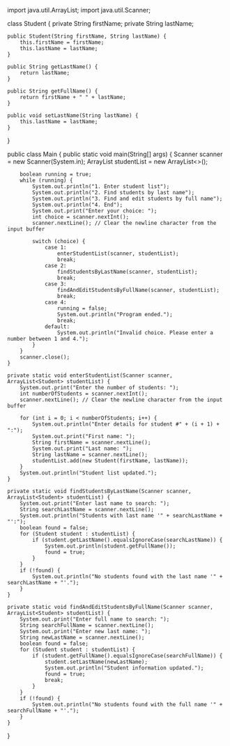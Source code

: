 import java.util.ArrayList;
import java.util.Scanner;

class Student {
    private String firstName;
    private String lastName;

    public Student(String firstName, String lastName) {
        this.firstName = firstName;
        this.lastName = lastName;
    }

    public String getLastName() {
        return lastName;
    }

    public String getFullName() {
        return firstName + " " + lastName;
    }

    public void setLastName(String lastName) {
        this.lastName = lastName;
    }
}

public class Main {
    public static void main(String[] args) {
        Scanner scanner = new Scanner(System.in);
        ArrayList<Student> studentList = new ArrayList<>();

        boolean running = true;
        while (running) {
            System.out.println("1. Enter student list");
            System.out.println("2. Find students by last name");
            System.out.println("3. Find and edit students by full name");
            System.out.println("4. End");
            System.out.print("Enter your choice: ");
            int choice = scanner.nextInt();
            scanner.nextLine(); // Clear the newline character from the input buffer

            switch (choice) {
                case 1:
                    enterStudentList(scanner, studentList);
                    break;
                case 2:
                    findStudentsByLastName(scanner, studentList);
                    break;
                case 3:
                    findAndEditStudentsByFullName(scanner, studentList);
                    break;
                case 4:
                    running = false;
                    System.out.println("Program ended.");
                    break;
                default:
                    System.out.println("Invalid choice. Please enter a number between 1 and 4.");
            }
        }
        scanner.close();
    }

    private static void enterStudentList(Scanner scanner, ArrayList<Student> studentList) {
        System.out.print("Enter the number of students: ");
        int numberOfStudents = scanner.nextInt();
        scanner.nextLine(); // Clear the newline character from the input buffer

        for (int i = 0; i < numberOfStudents; i++) {
            System.out.println("Enter details for student #" + (i + 1) + ":");
            System.out.print("First name: ");
            String firstName = scanner.nextLine();
            System.out.print("Last name: ");
            String lastName = scanner.nextLine();
            studentList.add(new Student(firstName, lastName));
        }
        System.out.println("Student list updated.");
    }

    private static void findStudentsByLastName(Scanner scanner, ArrayList<Student> studentList) {
        System.out.print("Enter last name to search: ");
        String searchLastName = scanner.nextLine();
        System.out.println("Students with last name '" + searchLastName + "':");
        boolean found = false;
        for (Student student : studentList) {
            if (student.getLastName().equalsIgnoreCase(searchLastName)) {
                System.out.println(student.getFullName());
                found = true;
            }
        }
        if (!found) {
            System.out.println("No students found with the last name '" + searchLastName + "'.");
        }
    }

    private static void findAndEditStudentsByFullName(Scanner scanner, ArrayList<Student> studentList) {
        System.out.print("Enter full name to search: ");
        String searchFullName = scanner.nextLine();
        System.out.print("Enter new last name: ");
        String newLastName = scanner.nextLine();
        boolean found = false;
        for (Student student : studentList) {
            if (student.getFullName().equalsIgnoreCase(searchFullName)) {
                student.setLastName(newLastName);
                System.out.println("Student information updated.");
                found = true;
                break;
            }
        }
        if (!found) {
            System.out.println("No students found with the full name '" + searchFullName + "'.");
        }
    }
}
